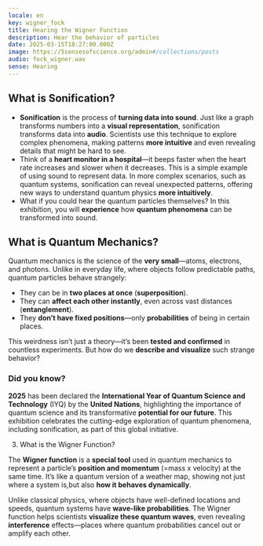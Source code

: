 ```yaml
---
locale: en
key: wigner_fock
title: Hearing the Wigner Function
description: Hear the behavior of particles
date: 2025-03-15T18:27:00.000Z
image: https://5sensesofscience.org/admin#/collections/posts
audio: fock_wigner.wav
sense: Hearing
---
```

## What is Sonification?

* **Sonification** is the process of **turning data into sound**. Just like a graph transforms numbers into a **visual representation**, sonification transforms data into **audio**. Scientists use this technique to explore complex phenomena, making patterns **more intuitive** and even revealing details that might be hard to see.
* Think of a **heart monitor in a hospital**—it beeps faster when the heart rate increases and slower when it decreases. This is a simple example of using sound to represent data. In more complex scenarios, such as quantum systems, sonification can reveal unexpected patterns, offering new ways to understand quantum physics **more intuitively**.
* What if you could hear the quantum particles themselves? In this exhibition, you will **experience** how **quantum phenomena** can be transformed into sound.

## What is Quantum Mechanics?

Quantum mechanics is the science of the **very small**—atoms, electrons, and photons. Unlike in everyday life, where objects follow predictable paths, quantum particles behave strangely:

* They can be in **two places at once** (**superposition**).
* They can **affect each other instantly**, even across vast distances (**entanglement**).
* They **don’t have fixed positions**—only **probabilities** of being in certain places.

This weirdness isn’t just a theory—it’s been **tested and confirmed** in countless experiments. But how do we **describe and visualize** such strange behavior?

### Did you know?

**2025** has been declared the **International Year of Quantum Science and Technology** (IYQ) by the **United Nations**, highlighting the importance of quantum science and its transformative **potential for our future**. This exhibition celebrates the cutting-edge exploration of quantum phenomena, including sonification, as part of this global initiative.

3. What is the Wigner Function?

The **Wigner function** is a **special tool** used in quantum mechanics to represent a particle’s **position and momentum** (=mass x velocity) at the same time. It’s like a quantum version of a weather map, showing not just where a system is,but also **how it behaves dynamically**.

Unlike classical physics, where objects have well-defined locations and speeds, quantum systems have **wave-like probabilities**. The Wigner function helps scientists **visualize these quantum waves**, even revealing **interference** effects—places where quantum probabilities cancel out or amplify each other.
